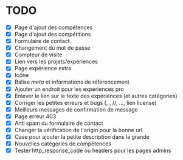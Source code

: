 # TODO

- [x] Page d'ajout des compétences
- [x] Page d'ajout des compétitions
- [x] Formulaire de contact
- [x] Changement du mot de passe
- [x] Compteur de visite
- [x] Lien vers les projets/expériences
- [x] Page expérience extra
- [x] Icône
- [x] Balise *meta* et informations de référencement
- [x] Ajouter un endroit pour les expériences pro
- [x] Enlever le lien sur le texte des expériences (et autres catégories)
- [x] Corriger les petites erreurs et bugs (<C>, <R>, //, ..., lien license)
- [x] Meilleurs messages de confirmation de message
- [x] Page erreur 403
- [x] Anti spam du formulaire de contact
- [x] Changer la vérification de l'origin pour la bonne url
- [x] Case pour ajouter la petite description dans la grande
- [x] Nouvelles catégories de compétences
- [x] Tester http_response_code ou headers pour les pages admins
